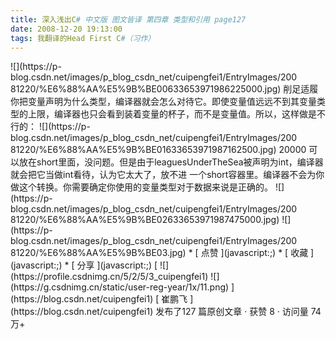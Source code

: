 ```yaml
---
title: 深入浅出C# 中文版 图文皆译 第四章 类型和引用 page127
date: 2008-12-20 19:13:00
tags: 我翻译的Head First C#（习作）
---
```

<?xml:namespace prefix = o ns = "urn:schemas-microsoft-com:office:office" />

![](https://p-blog.csdn.net/images/p_blog_csdn_net/cuipengfei1/EntryImages/200
81220/%E6%88%AA%E5%9B%BE00633653971986225000.jpg)

削足适履

你把变量声明为什么类型，编译器就会怎么对待它。即使变量值远远不到其变量类型的上限，编译器也只会看到装着变量的杯子，而不是变量值。所以，这样做是不行的：

![](https://p-blog.csdn.net/images/p_blog_csdn_net/cuipengfei1/EntryImages/200
81220/%E6%88%AA%E5%9B%BE01633653971987162500.jpg)

20000  可以放在short里面，没问题。但是由于leaguesUnderTheSea被声明为int，编译器就会把它当做int看待，认为它太大了，放不进
一个short容器里。编译器不会为你做这个转换。你需要确定你使用的变量类型对于数据来说是正确的。

![](https://p-blog.csdn.net/images/p_blog_csdn_net/cuipengfei1/EntryImages/200
81220/%E6%88%AA%E5%9B%BE02633653971987475000.jpg)

![](https://p-blog.csdn.net/images/p_blog_csdn_net/cuipengfei1/EntryImages/200
81220/%E6%88%AA%E5%9B%BE03.jpg)

  * [ 点赞  ](javascript:;)
  * [ 收藏  ](javascript:;)
  * [ 分享 ](javascript:;)

[ ![](https://profile.csdnimg.cn/5/2/5/3_cuipengfei1)
![](https://g.csdnimg.cn/static/user-reg-year/1x/11.png)
](https://blog.csdn.net/cuipengfei1)

[ 崔鹏飞 ](https://blog.csdn.net/cuipengfei1)

发布了127 篇原创文章  ·  获赞 8  ·  访问量 74万+

